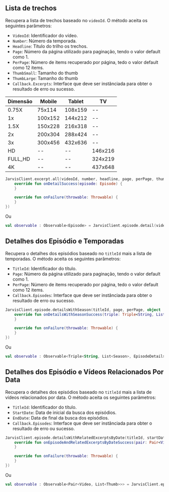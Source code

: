 ## Lista de trechos

Recupera a lista de trechos baseado no `videoId`. O método aceita os seguintes parâmetros:

* `VideoId`: Identificador do vídeo.
* `Number`: Número da temporada.
* `Headline`: Título do trilho os trechos.
* `Page`: Número da página utilizado para paginação, tendo o valor default como 1.
* `PerPage`: Número de items recuperado por página, tedo o valor default como 12 items.
* `ThumbSmall`: Tamanho do thumb
* `ThumbLarge`: Tamanho do thumb
* `Callback.Excerpts`: Interface que deve ser instânciada para obter o resultado de erro ou sucesso.

| Dimensão  | Mobile | Tablet | TV |
|---|---|---|---|
| 0.75X    | 75x114 | 108x159 | --
| 1x       | 100x152 |  144x212 |  --
| 1.5X     | 150x228 | 216x318 |  --
| 2x       | 200x304 | 288x424  |  --
| 3x       | 300x456 | 432x636 |  --
| HD       | -- | -- |  146x216
| FULL_HD  | -- | -- |  324x219
| 4K       | -- | -- |  437x648


``` kotlin
JarvisClient.excerpt.all(videoId, number, headline, page, perPage, thumbSmall, thumbLarge, object : Callback.Episodes {
    override fun onDetailSuccess(episode: Episode) {
    }

    override fun onFailure(throwable: Throwable) {
    }
})
```

Ou

``` kotlin
val observable : Observable<Episode> = JarvisClient.episode.detail(videoId, scale,)
```


## Detalhes dos Episódio e Temporadas

Recupera o detalhes dos episódios baseado no `titleId` mais a lista de temporadas. O método aceita os seguintes parâmetros:

* `TitleId`: Identificador do título.
* `Page`: Número da página utilizado para paginação, tendo o valor default como 1.
* `PerPage`: Número de items recuperado por página, tedo o valor default como 12 items.
* `Callback.Episodes`: Interface que deve ser instânciada para obter o resultado de erro ou sucesso.

``` kotlin
JarvisClient.episode.detailsWithSeason(titleId, page, perPage, object : Callback.Episodes {
    override fun onDetailsWithSeasonSuccess(triple: Triple<String, List<Season>, EpisodeDetails>) {
    }

    override fun onFailure(throwable: Throwable) {
    }
})
```

Ou

``` kotlin
val observable : Observable<Triple<String, List<Season>, EpisodeDetails>> = JarvisClient.episode.detailsWithSeason(titleId, page, perPage)
```



## Detalhes dos Episódio e Vídeos Relacionados Por Data

Recupera o detalhes dos episódios baseado no `titleId` mais a lista de vídeos relacionados por data. O método aceita os seguintes parâmetros:

* `TitleId`: Identificador do título.
* `StartDate`: Data de inicial da busca dos episódios.
* `EndDate`: Data de final da busca dos episódios.
* `Callback.Episodes`: Interface que deve ser instânciada para obter o resultado de erro ou sucesso.

``` kotlin
JarvisClient.episode.detailsWithRelatedExcerptsByDate(titleId, startDate, endDate, object : Callback.Episodes {
    override fun onEpisodeAndRelatedExcerptsByDateSuccess(pair: Pair<Video, List<Thumb>>) {
    }

    override fun onFailure(throwable: Throwable) {
    }
})
```

Ou

``` kotlin
val observable : Observable<Pair<Video, List<Thumb>>> = JarvisClient.episode.detailsWithRelatedExcerptsByDate(titleId, startDate, endDate)
```

